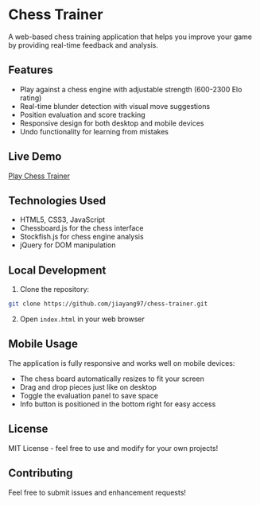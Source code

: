 # Chess Trainer

A web-based chess training application that helps you improve your game by providing real-time feedback and analysis.

## Features

- Play against a chess engine with adjustable strength (600-2300 Elo rating)
- Real-time blunder detection with visual move suggestions
- Position evaluation and score tracking
- Responsive design for both desktop and mobile devices
- Undo functionality for learning from mistakes

## Live Demo

[Play Chess Trainer](https://jiayang97.github.io/chess-trainer)

## Technologies Used

- HTML5, CSS3, JavaScript
- Chessboard.js for the chess interface
- Stockfish.js for chess engine analysis
- jQuery for DOM manipulation

## Local Development

1. Clone the repository:
```bash
git clone https://github.com/jiayang97/chess-trainer.git
```

2. Open `index.html` in your web browser

## Mobile Usage

The application is fully responsive and works well on mobile devices:
- The chess board automatically resizes to fit your screen
- Drag and drop pieces just like on desktop
- Toggle the evaluation panel to save space
- Info button is positioned in the bottom right for easy access

## License

MIT License - feel free to use and modify for your own projects!

## Contributing

Feel free to submit issues and enhancement requests!
